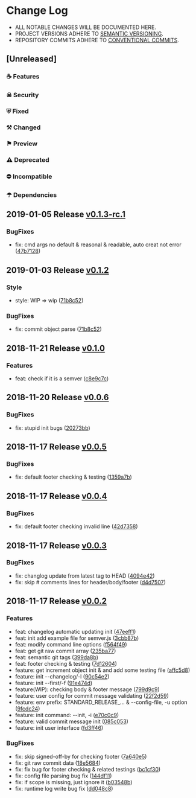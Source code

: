 # Change Log

- ALL NOTABLE CHANGES WILL BE DOCUMENTED HERE.
- PROJECT VERSIONS ADHERE TO [SEMANTIC VERSIONING](http://semver.org).
- REPOSITORY COMMITS ADHERE TO [CONVENTIONAL COMMITS](https://conventionalcommits.org).


## [Unreleased]
### ☕ Features
### ☠ Security
### ⛨ Fixed
### ⚒ Changed
### ⚑ Preview
### ⚠ Deprecated
### ⛔ Incompatible
### ☂ Dependencies


## 2019-01-05 Release [v0.1.3-rc.1](https://github.com/gkide/standard-release/releases/tag/v0.1.3-rc.1)
### BugFixes
- fix: cmd args no default & reasonal & readable, auto creat not error ([47b7128](https://github.com/gkide/standard-release/commit/47b7128))


## 2019-01-03 Release [v0.1.2](https://github.com/gkide/standard-release/releases/tag/v0.1.2)
### Style
- style: WIP => wip ([71b8c52](https://github.com/gkide/standard-release/commit/12383b2))
### BugFixes
- fix: commit object parse ([71b8c52](https://github.com/gkide/standard-release/commit/71b8c52))


## 2018-11-21 Release [v0.1.0](https://github.com/gkide/standard-release/releases/tag/v0.1.0)
### Features
- feat: check if it is a semver ([c8e9c7c](https://github.com/gkide/standard-release/commit/c8e9c7c))


## 2018-11-20 Release [v0.0.6](https://github.com/gkide/standard-release/releases/tag/v0.0.6)
### BugFixes
- fix: stupid init bugs ([20273bb](https://github.com/gkide/standard-release/commit/20273bb))


## 2018-11-17 Release [v0.0.5](https://github.com/gkide/standard-release/releases/tag/v0.0.5)
### BugFixes
- fix: default footer checking & testing ([1359a7b](https://github.com/gkide/standard-release/commit/1359a7b))


## 2018-11-17 Release [v0.0.4](https://github.com/gkide/standard-release/releases/tag/v0.0.4)
### BugFixes
- fix: default footer checking invalid line ([42d7358](https://github.com/gkide/standard-release/commit/42d7358))


## 2018-11-17 Release [v0.0.3](https://github.com/gkide/standard-release/releases/tag/v0.0.3)
### BugFixes
- fix: changlog update from latest tag to HEAD ([4094e42](https://github.com/gkide/standard-release/commit/4094e42))
- fix: skip # comments lines for header/body/footer ([d4d7507](https://github.com/gkide/standard-release/commit/d4d7507))


## 2018-11-17 Release [v0.0.2](https://github.com/gkide/standard-release/releases/tag/v0.0.2)
### Features
- feat: changelog automatic updating init ([47eeff1](https://github.com/gkide/standard-release/commit/47eeff1))
- feat: init add example file for semver.js ([3cbb87b](https://github.com/gkide/standard-release/commit/3cbb87b))
- feat: modify command line options ([f564f49](https://github.com/gkide/standard-release/commit/f564f49))
- feat: get git raw commit array ([235ba77](https://github.com/gkide/standard-release/commit/235ba77))
- feat: semantic git tags ([399da8b](https://github.com/gkide/standard-release/commit/399da8b))
- feat: footer checking & testing ([7d12604](https://github.com/gkide/standard-release/commit/7d12604))
- feature: get increment object init & and add some testing file ([affc5d8](https://github.com/gkide/standard-release/commit/affc5d8))
- feature: init --changelog/-l ([90c54e2](https://github.com/gkide/standard-release/commit/90c54e2))
- feature: init --first/-f ([91e474d](https://github.com/gkide/standard-release/commit/91e474d))
- feature(WIP): checking body & footer message ([799d9c9](https://github.com/gkide/standard-release/commit/799d9c9))
- feature: user config for commit message validating ([22f2d59](https://github.com/gkide/standard-release/commit/22f2d59))
- feature: env prefix: STANDARD_RELEASE_... & --config-file, -u option ([9fcdc24](https://github.com/gkide/standard-release/commit/9fcdc24))
- feature: init command: --init, -i ([e70c0c9](https://github.com/gkide/standard-release/commit/e70c0c9))
- feature: valid commit message init ([085c053](https://github.com/gkide/standard-release/commit/085c053))
- feature: init user interface ([fd3ff46](https://github.com/gkide/standard-release/commit/fd3ff46))
### BugFixes
- fix: skip signed-off-by for checking footer ([7a640e5](https://github.com/gkide/standard-release/commit/7a640e5))
- fix: git raw commit data ([18e5684](https://github.com/gkide/standard-release/commit/18e5684))
- fix: fix bug for footer checking & related testings ([bc1cf30](https://github.com/gkide/standard-release/commit/bc1cf30))
- fix: config file parsing bug fix ([144df11](https://github.com/gkide/standard-release/commit/144df11))
- fix: if scope is missing, just ignore it ([b03548b](https://github.com/gkide/standard-release/commit/b03548b))
- fix: runtime log write bug fix ([dd048c8](https://github.com/gkide/standard-release/commit/dd048c8))
